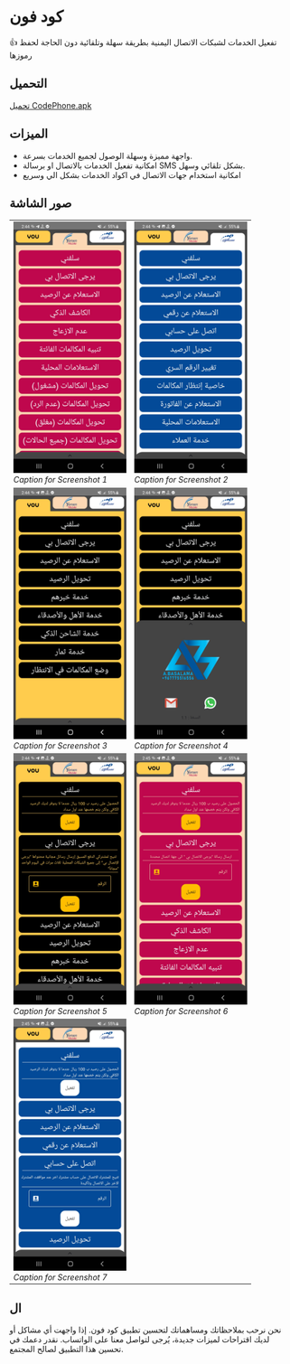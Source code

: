 # كود فون

👍 تفعيل الخدمات لشبكات الاتصال اليمنية بطريقة سهلة وتلقائية دون الحاجة لحفظ رموزها

## التحميل

[تحميل CodePhone.apk](https://github.com/1basalama/myApps/raw/main/CodePhone.apk)

## الميزات

- واجهة مميزة وسهلة الوصول لجميع الخدمات بسرعة.
- امكانية تفعيل الخدمات بالاتصال او برسالة SMS بشكل تلقائي وسهل.
- امكانية استخدام جهات الاتصال في اكواد الخدمات بشكل الي وسريع 


## صور الشاشة

<table>
  <tr>
    <td>
      <img src="screenshots/Screenshot1.jpg" alt="Screenshot 1" width="200px" />
      <br />
      <em>Caption for Screenshot 1</em>
    </td>
    <td>
      <img src="screenshots/Screenshot2.jpg" alt="Screenshot 2" width="200px" />
      <br />
      <em>Caption for Screenshot 2</em>
    </td>
  </tr>
  <tr>
    <td>
      <img src="screenshots/Screenshot3.jpg" alt="Screenshot 3" width="200px" />
      <br />
      <em>Caption for Screenshot 3</em>
    </td>
    <td>
      <img src="screenshots/Screenshot4.jpg" alt="Screenshot 4" width="200px" />
      <br />
      <em>Caption for Screenshot 4</em>
    </td>
  </tr>
  <tr>
    <td>
      <img src="screenshots/Screenshot5.jpg" alt="Screenshot 5" width="200px" />
      <br />
      <em>Caption for Screenshot 5</em>
    </td>
    <td>
      <img src="screenshots/Screenshot6.jpg" alt="Screenshot 6" width="200px" />
      <br />
      <em>Caption for Screenshot 6</em>
    </td>
  </tr>
  <tr>
    <td>
      <img src="screenshots/Screenshot7.jpg" alt="Screenshot 7" width="200px" />
      <br />
      <em>Caption for Screenshot 7</em>
    </td>
    
  </tr>
</table>


## ال

نحن نرحب بملاحظاتك ومساهماتك لتحسين تطبيق كود فون. إذا واجهت أي مشاكل أو لديك اقتراحات لميزات جديدة، يُرجى لتواصل معنا على الواتساب. نقدر دعمك في تحسين هذا التطبيق لصالح المجتمع.

